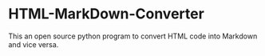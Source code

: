 # HTML-MarkDown-Converter
This an open source python program to convert HTML code into Markdown and vice versa.
